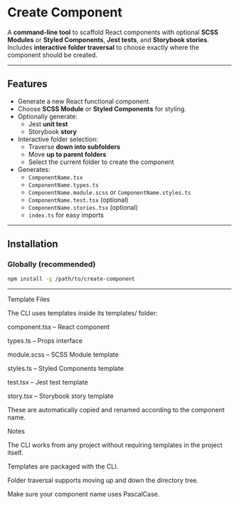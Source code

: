 # Create Component

A **command-line tool** to scaffold React components with optional **SCSS Modules** or **Styled Components**, **Jest tests**, and **Storybook stories**. Includes **interactive folder traversal** to choose exactly where the component should be created.

---

## Features

- Generate a new React functional component.
- Choose **SCSS Module** or **Styled Components** for styling.
- Optionally generate:
  - Jest **unit test**
  - Storybook **story**
- Interactive folder selection:
  - Traverse **down into subfolders**
  - Move **up to parent folders**
  - Select the current folder to create the component
- Generates:
  - `ComponentName.tsx`
  - `ComponentName.types.ts`
  - `ComponentName.module.scss` or `ComponentName.styles.ts`
  - `ComponentName.test.tsx` (optional)
  - `ComponentName.stories.tsx` (optional)
  - `index.ts` for easy imports

---

## Installation

### Globally (recommended)

```bash
npm install -g /path/to/create-component
```

---

Template Files

The CLI uses templates inside its templates/ folder:

component.tsx – React component

types.ts – Props interface

module.scss – SCSS Module template

styles.ts – Styled Components template

test.tsx – Jest test template

story.tsx – Storybook story template

These are automatically copied and renamed according to the component name.

Notes

The CLI works from any project without requiring templates in the project itself.

Templates are packaged with the CLI.

Folder traversal supports moving up and down the directory tree.

Make sure your component name uses PascalCase.

